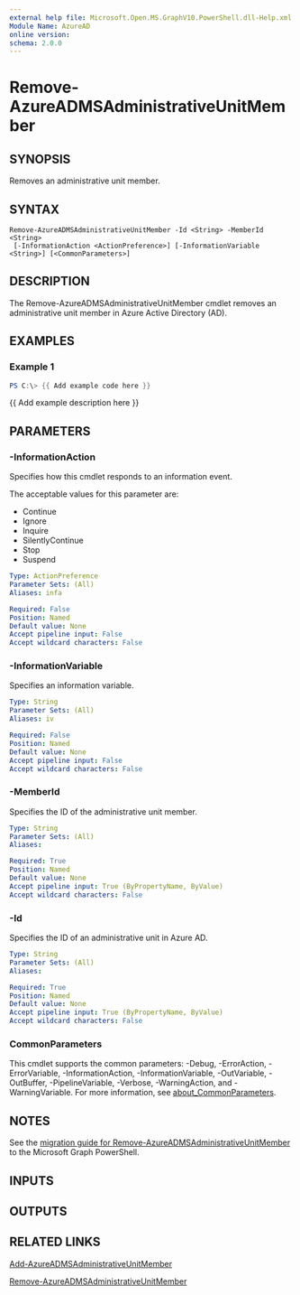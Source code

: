 ```yaml
---
external help file: Microsoft.Open.MS.GraphV10.PowerShell.dll-Help.xml
Module Name: AzureAD
online version:
schema: 2.0.0
---
```


# Remove-AzureADMSAdministrativeUnitMember

## SYNOPSIS
Removes an administrative unit member.

## SYNTAX

```
Remove-AzureADMSAdministrativeUnitMember -Id <String> -MemberId <String>
 [-InformationAction <ActionPreference>] [-InformationVariable <String>] [<CommonParameters>]
```

## DESCRIPTION
The Remove-AzureADMSAdministrativeUnitMember cmdlet removes an administrative unit member in Azure Active Directory (AD).

## EXAMPLES

### Example 1
```powershell
PS C:\> {{ Add example code here }}
```

{{ Add example description here }}

## PARAMETERS

### -InformationAction
Specifies how this cmdlet responds to an information event.

The acceptable values for this parameter are:

- Continue
- Ignore
- Inquire
- SilentlyContinue
- Stop
- Suspend

```yaml
Type: ActionPreference
Parameter Sets: (All)
Aliases: infa

Required: False
Position: Named
Default value: None
Accept pipeline input: False
Accept wildcard characters: False
```

### -InformationVariable
Specifies an information variable.

```yaml
Type: String
Parameter Sets: (All)
Aliases: iv

Required: False
Position: Named
Default value: None
Accept pipeline input: False
Accept wildcard characters: False
```

### -MemberId
Specifies the ID of the administrative unit member.

```yaml
Type: String
Parameter Sets: (All)
Aliases:

Required: True
Position: Named
Default value: None
Accept pipeline input: True (ByPropertyName, ByValue)
Accept wildcard characters: False
```

### -Id
Specifies the ID of an administrative unit in Azure AD.

```yaml
Type: String
Parameter Sets: (All)
Aliases:

Required: True
Position: Named
Default value: None
Accept pipeline input: True (ByPropertyName, ByValue)
Accept wildcard characters: False
```

### CommonParameters
This cmdlet supports the common parameters: -Debug, -ErrorAction, -ErrorVariable, -InformationAction, -InformationVariable, -OutVariable, -OutBuffer, -PipelineVariable, -Verbose, -WarningAction, and -WarningVariable. For more information, see [about_CommonParameters](http://go.microsoft.com/fwlink/?LinkID=113216).

## NOTES

See the [migration guide for Remove-AzureADMSAdministrativeUnitMember](./migrate/Remove-AzureADMSAdministrativeUnitMember.md) to the Microsoft Graph PowerShell.

## INPUTS

## OUTPUTS

## RELATED LINKS

[Add-AzureADMSAdministrativeUnitMember](Add-AzureADMSAdministrativeUnitMember.md)

[Remove-AzureADMSAdministrativeUnitMember](Remove-AzureADMSAdministrativeUnitMember.md)

